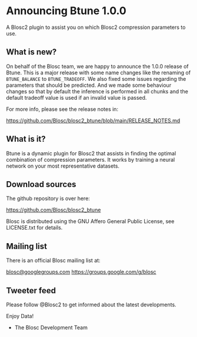# Announcing Btune 1.0.0
A Blosc2 plugin to assist you on which Blosc2 compression parameters
to use.

## What is new?

On behalf of the Blosc team, we are happy to announce the
1.0.0 release of Btune.  This is a major release with some name changes like the renaming of
`BTUNE_BALANCE` to `BTUNE_TRADEOFF`. We also fixed some issues regarding 
the parameters that should be predicted. And we made some behaviour
changes so that by default the inference is performed in all chunks and the
default tradeoff value is used if an invalid value is passed.

For more info, please see the release notes in:

https://github.com/Blosc/blosc2_btune/blob/main/RELEASE_NOTES.md


## What is it?

Btune is a dynamic plugin for Blosc2 that assists in finding the optimal combination of compression parameters. It works by training a neural network on your most representative datasets.


## Download sources

The github repository is over here:

https://github.com/Blosc/blosc2_btune

Blosc is distributed using the GNU Affero General Public License,
see LICENSE.txt for details.

## Mailing list

There is an official Blosc mailing list at:

blosc@googlegroups.com
https://groups.google.com/g/blosc

## Tweeter feed

Please follow @Blosc2 to get informed about the latest developments.


Enjoy Data!
- The Blosc Development Team
